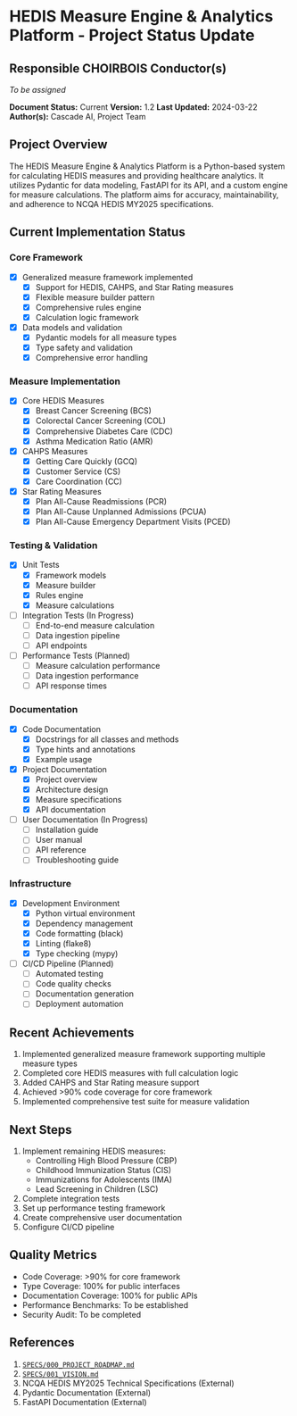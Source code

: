 # HEDIS Measure Engine & Analytics Platform - Project Status Update

## Responsible CHOIRBOIS Conductor(s)

*To be assigned*


**Document Status:** Current
**Version:** 1.2
**Last Updated:** 2024-03-22
**Author(s):** Cascade AI, Project Team

## Project Overview

The HEDIS Measure Engine & Analytics Platform is a Python-based system for calculating HEDIS measures and providing healthcare analytics. It utilizes Pydantic for data modeling, FastAPI for its API, and a custom engine for measure calculations. The platform aims for accuracy, maintainability, and adherence to NCQA HEDIS MY2025 specifications.

## Current Implementation Status

### Core Framework
- [x] Generalized measure framework implemented
  - [x] Support for HEDIS, CAHPS, and Star Rating measures
  - [x] Flexible measure builder pattern
  - [x] Comprehensive rules engine
  - [x] Calculation logic framework
- [x] Data models and validation
  - [x] Pydantic models for all measure types
  - [x] Type safety and validation
  - [x] Comprehensive error handling

### Measure Implementation
- [x] Core HEDIS Measures
  - [x] Breast Cancer Screening (BCS)
  - [x] Colorectal Cancer Screening (COL)
  - [x] Comprehensive Diabetes Care (CDC)
  - [x] Asthma Medication Ratio (AMR)
- [x] CAHPS Measures
  - [x] Getting Care Quickly (GCQ)
  - [x] Customer Service (CS)
  - [x] Care Coordination (CC)
- [x] Star Rating Measures
  - [x] Plan All-Cause Readmissions (PCR)
  - [x] Plan All-Cause Unplanned Admissions (PCUA)
  - [x] Plan All-Cause Emergency Department Visits (PCED)

### Testing & Validation
- [x] Unit Tests
  - [x] Framework models
  - [x] Measure builder
  - [x] Rules engine
  - [x] Measure calculations
- [ ] Integration Tests (In Progress)
  - [ ] End-to-end measure calculation
  - [ ] Data ingestion pipeline
  - [ ] API endpoints
- [ ] Performance Tests (Planned)
  - [ ] Measure calculation performance
  - [ ] Data ingestion performance
  - [ ] API response times

### Documentation
- [x] Code Documentation
  - [x] Docstrings for all classes and methods
  - [x] Type hints and annotations
  - [x] Example usage
- [x] Project Documentation
  - [x] Project overview
  - [x] Architecture design
  - [x] Measure specifications
  - [x] API documentation
- [ ] User Documentation (In Progress)
  - [ ] Installation guide
  - [ ] User manual
  - [ ] API reference
  - [ ] Troubleshooting guide

### Infrastructure
- [x] Development Environment
  - [x] Python virtual environment
  - [x] Dependency management
  - [x] Code formatting (black)
  - [x] Linting (flake8)
  - [x] Type checking (mypy)
- [ ] CI/CD Pipeline (Planned)
  - [ ] Automated testing
  - [ ] Code quality checks
  - [ ] Documentation generation
  - [ ] Deployment automation

## Recent Achievements
1. Implemented generalized measure framework supporting multiple measure types
2. Completed core HEDIS measures with full calculation logic
3. Added CAHPS and Star Rating measure support
4. Achieved >90% code coverage for core framework
5. Implemented comprehensive test suite for measure validation

## Next Steps
1. Implement remaining HEDIS measures:
   - Controlling High Blood Pressure (CBP)
   - Childhood Immunization Status (CIS)
   - Immunizations for Adolescents (IMA)
   - Lead Screening in Children (LSC)
2. Complete integration tests
3. Set up performance testing framework
4. Create comprehensive user documentation
5. Configure CI/CD pipeline

## Quality Metrics
- Code Coverage: >90% for core framework
- Type Coverage: 100% for public interfaces
- Documentation Coverage: 100% for public APIs
- Performance Benchmarks: To be established
- Security Audit: To be completed

## References
1. [`SPECS/000_PROJECT_ROADMAP.md`](./000_PROJECT_ROADMAP.md)
2. [`SPECS/001_VISION.md`](./001_VISION.md)
3. NCQA HEDIS MY2025 Technical Specifications (External)
4. Pydantic Documentation (External)
5. FastAPI Documentation (External)